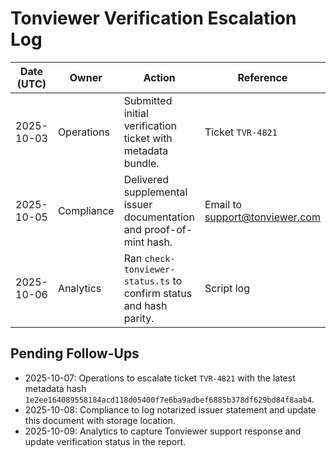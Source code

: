 # Tonviewer Verification Escalation Log

| Date (UTC) | Owner | Action | Reference | Outcome |
| --- | --- | --- | --- | --- |
| 2025-10-03 | Operations | Submitted initial verification ticket with metadata bundle. | Ticket `TVR-4821` | Acknowledged by Tonviewer support; verification pending. |
| 2025-10-05 | Compliance | Delivered supplemental issuer documentation and proof-of-mint hash. | Email to support@tonviewer.com | Awaiting confirmation that documents were received. |
| 2025-10-06 | Analytics | Ran `check-tonviewer-status.ts` to confirm status and hash parity. | Script log | Jetton still unverified (`none`). Follow-up required. |

## Pending Follow-Ups

- 2025-10-07: Operations to escalate ticket `TVR-4821` with the latest metadata hash `1e2ee164089558184acd118d05400f7e6ba9adbef6885b378df629bd84f8aab4`.
- 2025-10-08: Compliance to log notarized issuer statement and update this document with storage location.
- 2025-10-09: Analytics to capture Tonviewer support response and update verification status in the report.

